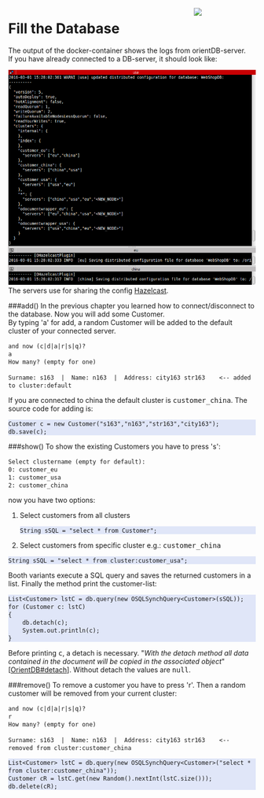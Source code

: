 <a><img align="right" width="25%" src="https://github.com/pilleatus/orientdb-tutorial-distributed-database/blob/master/gitbook/images/add_customer.png?raw=true"/></a>


# Fill the Database
The output of the docker-container shows the logs from orientDB-server.  
If you have already connected to a DB-server, it should look like:  

![](./images/server_output_1.png)
The servers use for sharing the config [Hazelcast](https://hazelcast.com/).

###add()
In the previous chapter you learned how to connect/disconnect to the database. Now you will add some Customer.<br/>
By typing 'a' for add, a random Customer will be added to the default cluster of your connected server.

    and now (c|d|a|r|s|q)?
    a
    How many? (empty for one)
    
    Surname: s163  |  Name: n163  |  Address: city163 str163    <-- added to cluster:default
    
If you are connected to china the default cluster is <TT>customer_china</TT>. The source code for adding is:

<pre style="background-color:#E0E6F8"><code>Customer c = new Customer("s163","n163","str163","city163");
db.save(c);	
</code></pre>

###show()
To show the existing Customers you have to press 's':

    Select clustername (empty for default):
    0: customer_eu
    1: customer_usa
    2: customer_china
 
now you have two options:

1. Select customers from all clusters

    <pre style="background-color:#E0E6F8"><code>String sSQL = "select * from Customer";</code></pre>
  
1. Select customers from specific cluster e.g.: <TT>customer_china</TT>

 <pre style="background-color:#E0E6F8"><code>String sSQL = "select * from cluster:customer_usa";</code></pre>

Booth variants execute a SQL query and saves the returned customers in a list. Finally the method print the customer-list: 

<pre style="background-color:#E0E6F8"><code>List&lt;Customer&gt; lstC = db.query(new OSQLSynchQuery&lt;Customer&gt;(sSQL));
for (Customer c: lstC) 
{
    db.detach(c);
    System.out.println(c);
}
</code></pre>
  
Before printing <tt>c</tt>, a detach is necessary. "*With the detach method all data contained in the document will be copied in the associated object*"[[OrientDB#detach](http://orientdb.com/docs/last/Object-Database.html#detach)]. Without detach the values are <tt>null</tt>.

###remove()
To remove a customer you have to press 'r'. Then a random customer will be removed from your current cluster:

    and now (c|d|a|r|s|q)?
    r
    How many? (empty for one)
    
    Surname: s163  |  Name: n163  |  Address: city163 str163    <-- removed from cluster:customer_china


<pre style="background-color:#E0E6F8"><code>List&lt;Customer&gt; lstC = db.query(new OSQLSynchQuery&lt;Customer&gt;("select * from cluster:customer_china"));
Customer cR = lstC.get(new Random().nextInt(lstC.size()));
db.delete(cR);
</code></pre>



